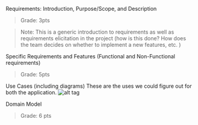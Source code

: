 Requirements: Introduction, Purpose/Scope, and Description
>Grade: 3pts

>Note: This is a generic introduction to requirements as well as requirements elicitation in the project (how is this done? How does the team decides on whether to implement a new features, etc. )

Specific Requirements and Features (Functional and Non-Functional requirements)
>Grade: 5pts

Use Cases (including diagrams)
These are the uses we could figure out for both the application.
![alt tag](http://i.imgur.com/deDgtE4.png)

Domain Model
>Grade: 6 pts

